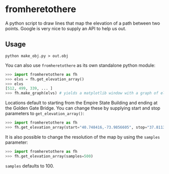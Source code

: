# fromheretothere

A python script to draw lines that map the elevation of a path between two points. Google is very nice to supply an API to help us out.

## Usage

```
python make_obj.py > out.obj
```

You can also use `fromheretothere` as its own standalone python module:

```python
>>> import fromheretothere as fh
>>> elvs = fh.get_elevation_array()
>>> elvs
[512, 499, 339, ... ]
>>> fh.make_graph(elvs) # yields a matplotlib window with a graph of elevation
```

Locations default to starting from the Empire State Building and ending at the Golden Gate Bridge. You can change these by supplying start and stop parameters to `get_elevation_array()`:

```python
>>> import fromheretothere as fh
>>> fh.get_elevation_array(start="40.748416,-73.9856605", stop="37.8113798,-122.4773046")
```

It is also possible to change the resolution of the map by using the `samples` parameter:

```python
>>> import fromheretothere as fh
>>> fh.get_elevation_array(samples=500)
```

`samples` defaults to 100.
